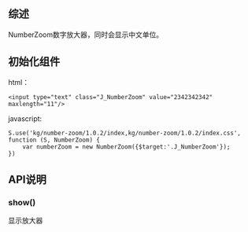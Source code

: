 ## 综述

NumberZoom数字放大器，同时会显示中文单位。

## 初始化组件

html：

    <input type="text" class="J_NumberZoom" value="2342342342" maxlength="11"/>

javascript:
        
    S.use('kg/number-zoom/1.0.2/index,kg/number-zoom/1.0.2/index.css', function (S, NumberZoom) {
        var numberZoom = new NumberZoom({$target:'.J_NumberZoom'});
    })

## API说明

### show()

显示放大器
